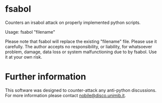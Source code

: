 # fsabol
Counters an irsabol attack on properly implemented python scripts.

Usage:
fsabol "filename"

Please note that fsabol will replace the existing "filename" file. Please use it carefully. 
The author accepts no responsibility, or liability, for whatsoever problem, damage, data loss or 
system malfunctioning due to by fsabol. Use it at your own risk.


# Further information
This software was designed to counter-attack any anti-python discussions. 
For more information please contact nobile@disco.unimib.it.
